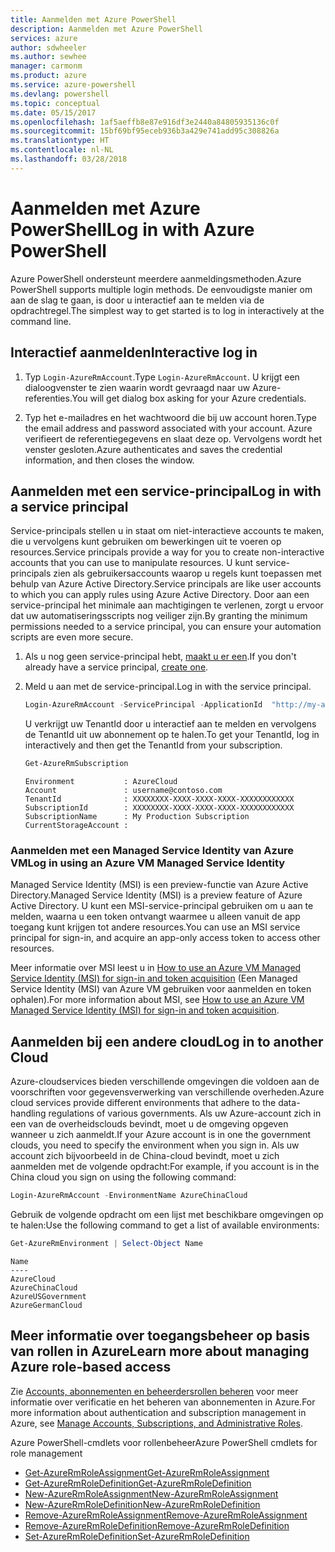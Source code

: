 ```yaml
---
title: Aanmelden met Azure PowerShell
description: Aanmelden met Azure PowerShell
services: azure
author: sdwheeler
ms.author: sewhee
manager: carmonm
ms.product: azure
ms.service: azure-powershell
ms.devlang: powershell
ms.topic: conceptual
ms.date: 05/15/2017
ms.openlocfilehash: 1af5aeffb8e87e916df3e2440a84805935136c0f
ms.sourcegitcommit: 15bf69bf95eceb936b3a429e741add95c308826a
ms.translationtype: HT
ms.contentlocale: nl-NL
ms.lasthandoff: 03/28/2018
---
```

# <a name="log-in-with-azure-powershell"></a><span data-ttu-id="71d20-103">Aanmelden met Azure PowerShell</span><span class="sxs-lookup"><span data-stu-id="71d20-103">Log in with Azure PowerShell</span></span>

<span data-ttu-id="71d20-104">Azure PowerShell ondersteunt meerdere aanmeldingsmethoden.</span><span class="sxs-lookup"><span data-stu-id="71d20-104">Azure PowerShell supports multiple login methods.</span></span> <span data-ttu-id="71d20-105">De eenvoudigste manier om aan de slag te gaan, is door u interactief aan te melden via de opdrachtregel.</span><span class="sxs-lookup"><span data-stu-id="71d20-105">The simplest way to get started is to log in interactively at the command line.</span></span>

## <a name="interactive-log-in"></a><span data-ttu-id="71d20-106">Interactief aanmelden</span><span class="sxs-lookup"><span data-stu-id="71d20-106">Interactive log in</span></span>

1. <span data-ttu-id="71d20-107">Typ `Login-AzureRmAccount`.</span><span class="sxs-lookup"><span data-stu-id="71d20-107">Type `Login-AzureRmAccount`.</span></span> <span data-ttu-id="71d20-108">U krijgt een dialoogvenster te zien waarin wordt gevraagd naar uw Azure-referenties.</span><span class="sxs-lookup"><span data-stu-id="71d20-108">You will get dialog box asking for your Azure credentials.</span></span>

2. <span data-ttu-id="71d20-109">Typ het e-mailadres en het wachtwoord die bij uw account horen.</span><span class="sxs-lookup"><span data-stu-id="71d20-109">Type the email address and password associated with your account.</span></span> <span data-ttu-id="71d20-110">Azure verifieert de referentiegegevens en slaat deze op. Vervolgens wordt het venster gesloten.</span><span class="sxs-lookup"><span data-stu-id="71d20-110">Azure authenticates and saves the credential information, and then closes the window.</span></span>

## <a name="log-in-with-a-service-principal"></a><span data-ttu-id="71d20-111">Aanmelden met een service-principal</span><span class="sxs-lookup"><span data-stu-id="71d20-111">Log in with a service principal</span></span>

<span data-ttu-id="71d20-112">Service-principals stellen u in staat om niet-interactieve accounts te maken, die u vervolgens kunt gebruiken om bewerkingen uit te voeren op resources.</span><span class="sxs-lookup"><span data-stu-id="71d20-112">Service principals provide a way for you to create non-interactive accounts that you can use to manipulate resources.</span></span> <span data-ttu-id="71d20-113">U kunt service-principals zien als gebruikersaccounts waarop u regels kunt toepassen met behulp van Azure Active Directory.</span><span class="sxs-lookup"><span data-stu-id="71d20-113">Service principals are like user accounts to which you can apply rules using Azure Active Directory.</span></span> <span data-ttu-id="71d20-114">Door aan een service-principal het minimale aan machtigingen te verlenen, zorgt u ervoor dat uw automatiseringsscripts nog veiliger zijn.</span><span class="sxs-lookup"><span data-stu-id="71d20-114">By granting the minimum permissions needed to a service principal, you can ensure your automation scripts are even more secure.</span></span>

1. <span data-ttu-id="71d20-115">Als u nog geen service-principal hebt, [maakt u er een](create-azure-service-principal-azureps.md).</span><span class="sxs-lookup"><span data-stu-id="71d20-115">If you don't already have a service principal, [create one](create-azure-service-principal-azureps.md).</span></span>

2. <span data-ttu-id="71d20-116">Meld u aan met de service-principal.</span><span class="sxs-lookup"><span data-stu-id="71d20-116">Log in with the service principal.</span></span>

    ```powershell
    Login-AzureRmAccount -ServicePrincipal -ApplicationId  "http://my-app" -Credential $pscredential -TenantId $tenantid
    ```

    <span data-ttu-id="71d20-117">U verkrijgt uw TenantId door u interactief aan te melden en vervolgens de TenantId uit uw abonnement op te halen.</span><span class="sxs-lookup"><span data-stu-id="71d20-117">To get your TenantId, log in interactively and then get the TenantId from your subscription.</span></span>

    ```powershell
    Get-AzureRmSubscription
    ```

    ```
    Environment           : AzureCloud
    Account               : username@contoso.com
    TenantId              : XXXXXXXX-XXXX-XXXX-XXXX-XXXXXXXXXXXX
    SubscriptionId        : XXXXXXXX-XXXX-XXXX-XXXX-XXXXXXXXXXXX
    SubscriptionName      : My Production Subscription
    CurrentStorageAccount :
    ```

### <a name="log-in-using-an-azure-vm-managed-service-identity"></a><span data-ttu-id="71d20-118">Aanmelden met een Managed Service Identity van Azure VM</span><span class="sxs-lookup"><span data-stu-id="71d20-118">Log in using an Azure VM Managed Service Identity</span></span>

<span data-ttu-id="71d20-119">Managed Service Identity (MSI) is een preview-functie van Azure Active Directory.</span><span class="sxs-lookup"><span data-stu-id="71d20-119">Managed Service Identity (MSI) is a preview feature of Azure Active Directory.</span></span> <span data-ttu-id="71d20-120">U kunt een MSI-service-principal gebruiken om u aan te melden, waarna u een token ontvangt waarmee u alleen vanuit de app toegang kunt krijgen tot andere resources.</span><span class="sxs-lookup"><span data-stu-id="71d20-120">You can use an MSI service principal for sign-in, and acquire an app-only access token to access other resources.</span></span>

<span data-ttu-id="71d20-121">Meer informatie over MSI leest u in [How to use an Azure VM Managed Service Identity (MSI) for sign-in and token acquisition](/azure/active-directory/msi-how-to-get-access-token-using-msi) (Een Managed Service Identity (MSI) van Azure VM gebruiken voor aanmelden en token ophalen).</span><span class="sxs-lookup"><span data-stu-id="71d20-121">For more information about MSI, see [How to use an Azure VM Managed Service Identity (MSI) for sign-in and token acquisition](/azure/active-directory/msi-how-to-get-access-token-using-msi).</span></span>

## <a name="log-in-to-another-cloud"></a><span data-ttu-id="71d20-122">Aanmelden bij een andere cloud</span><span class="sxs-lookup"><span data-stu-id="71d20-122">Log in to another Cloud</span></span>

<span data-ttu-id="71d20-123">Azure-cloudservices bieden verschillende omgevingen die voldoen aan de voorschriften voor gegevensverwerking van verschillende overheden.</span><span class="sxs-lookup"><span data-stu-id="71d20-123">Azure cloud services provide different environments that adhere to the data-handling regulations of various governments.</span></span> <span data-ttu-id="71d20-124">Als uw Azure-account zich in een van de overheidsclouds bevindt, moet u de omgeving opgeven wanneer u zich aanmeldt.</span><span class="sxs-lookup"><span data-stu-id="71d20-124">If your Azure account is in one the government clouds, you need to specify the environment when you sign in.</span></span> <span data-ttu-id="71d20-125">Als uw account zich bijvoorbeeld in de China-cloud bevindt, moet u zich aanmelden met de volgende opdracht:</span><span class="sxs-lookup"><span data-stu-id="71d20-125">For example, if you account is in the China cloud you sign on using the following command:</span></span>

```powershell
Login-AzureRmAccount -EnvironmentName AzureChinaCloud
```

<span data-ttu-id="71d20-126">Gebruik de volgende opdracht om een lijst met beschikbare omgevingen op te halen:</span><span class="sxs-lookup"><span data-stu-id="71d20-126">Use the following command to get a list of available environments:</span></span>

```powershell
Get-AzureRmEnvironment | Select-Object Name
```

```
Name
----
AzureCloud
AzureChinaCloud
AzureUSGovernment
AzureGermanCloud
```

## <a name="learn-more-about-managing-azure-role-based-access"></a><span data-ttu-id="71d20-127">Meer informatie over toegangsbeheer op basis van rollen in Azure</span><span class="sxs-lookup"><span data-stu-id="71d20-127">Learn more about managing Azure role-based access</span></span>

<span data-ttu-id="71d20-128">Zie [Accounts, abonnementen en beheerdersrollen beheren](/azure/active-directory/role-based-access-control-configure) voor meer informatie over verificatie en het beheren van abonnementen in Azure.</span><span class="sxs-lookup"><span data-stu-id="71d20-128">For more information about authentication and subscription management in Azure, see [Manage Accounts, Subscriptions, and Administrative Roles](/azure/active-directory/role-based-access-control-configure).</span></span>

<span data-ttu-id="71d20-129">Azure PowerShell-cmdlets voor rollenbeheer</span><span class="sxs-lookup"><span data-stu-id="71d20-129">Azure PowerShell cmdlets for role management</span></span>

* [<span data-ttu-id="71d20-130">Get-AzureRmRoleAssignment</span><span class="sxs-lookup"><span data-stu-id="71d20-130">Get-AzureRmRoleAssignment</span></span>](/powershell/module/AzureRM.Resources/Get-AzureRmRoleAssignment)
* [<span data-ttu-id="71d20-131">Get-AzureRmRoleDefinition</span><span class="sxs-lookup"><span data-stu-id="71d20-131">Get-AzureRmRoleDefinition</span></span>](/powershell/module/AzureRM.Resources/Get-AzureRmRoleDefinition)
* [<span data-ttu-id="71d20-132">New-AzureRmRoleAssignment</span><span class="sxs-lookup"><span data-stu-id="71d20-132">New-AzureRmRoleAssignment</span></span>](/powershell/module/AzureRM.Resources/New-AzureRmRoleAssignment)
* [<span data-ttu-id="71d20-133">New-AzureRmRoleDefinition</span><span class="sxs-lookup"><span data-stu-id="71d20-133">New-AzureRmRoleDefinition</span></span>](/powershell/module/AzureRM.Resources/New-AzureRmRoleDefinition)
* [<span data-ttu-id="71d20-134">Remove-AzureRmRoleAssignment</span><span class="sxs-lookup"><span data-stu-id="71d20-134">Remove-AzureRmRoleAssignment</span></span>](/powershell/module/AzureRM.Resources/Remove-AzureRmRoleAssignment)
* [<span data-ttu-id="71d20-135">Remove-AzureRmRoleDefinition</span><span class="sxs-lookup"><span data-stu-id="71d20-135">Remove-AzureRmRoleDefinition</span></span>](/powershell/module/AzureRM.Resources/Remove-AzureRmRoleDefinition)
* [<span data-ttu-id="71d20-136">Set-AzureRmRoleDefinition</span><span class="sxs-lookup"><span data-stu-id="71d20-136">Set-AzureRmRoleDefinition</span></span>](/powershell/moduel/AzureRM.Resources/Set-AzureRmRoleDefinition)
